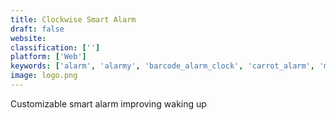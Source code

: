 ```yaml
---
title: Clockwise Smart Alarm
draft: false 
website: 
classification: ['']
platform: ['Web']
keywords: ['alarm', 'alarmy', 'barcode_alarm_clock', 'carrot_alarm', 'morning_ninja', 'napsergeant', 'rise_&_shine', 'running_by_gyroscope', 'snorelax', 'toonie_alarm', 'uhp_alarm_clock']
image: logo.png
---
```

Customizable smart alarm improving waking up